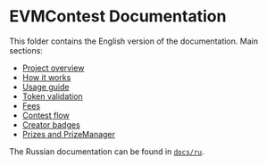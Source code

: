 # EVMContest Documentation

This folder contains the English version of the documentation. Main sections:

- [Project overview](overview.md)
- [How it works](architecture.md)
- [Usage guide](usage.md)
- [Token validation](tokens.md)
- [Fees](fees.md)
- [Contest flow](contest_flow.md)
- [Creator badges](badges.md)
- [Prizes and PrizeManager](prizes.md)

The Russian documentation can be found in [`docs/ru`](../ru/index.md).
